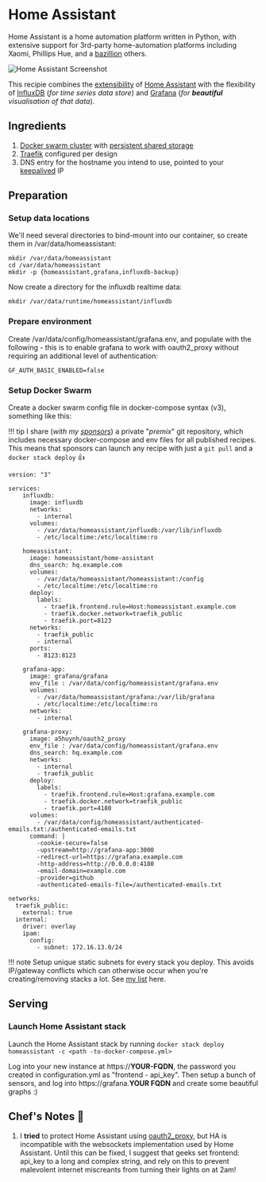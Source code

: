# Home Assistant

Home Assistant is a home automation platform written in Python, with extensive support for 3rd-party home-automation platforms including Xaomi, Phillips Hue, and a [bazillion](https://home-assistant.io/components/) others.

![Home Assistant Screenshot](../images/homeassistant.png)

This recipie combines the [extensibility](https://home-assistant.io/components/) of [Home Assistant](https://home-assistant.io/) with the flexibility of [InfluxDB](https://docs.influxdata.com/influxdb/v1.4/) (_for time series data store_) and [Grafana](https://grafana.com/) (_for **beautiful** visualisation of that data_).

## Ingredients

1. [Docker swarm cluster](/ha-docker-swarm/design/) with [persistent shared storage](/ha-docker-swarm/shared-storage-ceph.md)
2. [Traefik](/ha-docker-swarm/traefik) configured per design
3. DNS entry for the hostname you intend to use, pointed to your [keepalived](/ha-docker-swarm/keepalived/) IP

## Preparation

### Setup data locations

We'll need several directories to bind-mount into our container, so create them in /var/data/homeassistant:

```
mkdir /var/data/homeassistant
cd /var/data/homeassistant
mkdir -p {homeassistant,grafana,influxdb-backup}
```

Now create a directory for the influxdb realtime data:


```
mkdir /var/data/runtime/homeassistant/influxdb
```

### Prepare environment

Create /var/data/config/homeassistant/grafana.env, and populate with the following - this is to enable grafana to work with oauth2_proxy without requiring an additional level of authentication:
```
GF_AUTH_BASIC_ENABLED=false
```

### Setup Docker Swarm

Create a docker swarm config file in docker-compose syntax (v3), something like this:

!!! tip
        I share (_with my [sponsors](https://github.com/sponsors/funkypenguin)_) a private "_premix_" git repository, which includes necessary docker-compose and env files for all published recipes. This means that sponsors can launch any recipe with just a ```git pull``` and a ```docker stack deploy``` 👍


```
version: "3"

services:
    influxdb:
      image: influxdb
      networks:
        - internal
      volumes:
        - /var/data/homeassistant/influxdb:/var/lib/influxdb
        - /etc/localtime:/etc/localtime:ro

    homeassistant:
      image: homeassistant/home-assistant
      dns_search: hq.example.com
      volumes:
        - /var/data/homeassistant/homeassistant:/config
        - /etc/localtime:/etc/localtime:ro
      deploy:
        labels:
          - traefik.frontend.rule=Host:homeassistant.example.com
          - traefik.docker.network=traefik_public
          - traefik.port=8123
      networks:
        - traefik_public
        - internal
      ports:
        - 8123:8123

    grafana-app:
      image: grafana/grafana
      env_file : /var/data/config/homeassistant/grafana.env
      volumes:
        - /var/data/homeassistant/grafana:/var/lib/grafana
        - /etc/localtime:/etc/localtime:ro
      networks:
        - internal

    grafana-proxy:
      image: a5huynh/oauth2_proxy
      env_file : /var/data/config/homeassistant/grafana.env
      dns_search: hq.example.com
      networks:
        - internal
        - traefik_public
      deploy:
        labels:
          - traefik.frontend.rule=Host:grafana.example.com
          - traefik.docker.network=traefik_public
          - traefik.port=4180
      volumes:
        - /var/data/config/homeassistant/authenticated-emails.txt:/authenticated-emails.txt
      command: |
        -cookie-secure=false
        -upstream=http://grafana-app:3000
        -redirect-url=https://grafana.example.com
        -http-address=http://0.0.0.0:4180
        -email-domain=example.com
        -provider=github
        -authenticated-emails-file=/authenticated-emails.txt

networks:
  traefik_public:
    external: true
  internal:
    driver: overlay
    ipam:
      config:
        - subnet: 172.16.13.0/24
```

!!! note
    Setup unique static subnets for every stack you deploy. This avoids IP/gateway conflicts which can otherwise occur when you're creating/removing stacks a lot. See [my list](/reference/networks/) here.

## Serving

### Launch Home Assistant stack

Launch the Home Assistant stack by running ```docker stack deploy homeassistant -c <path -to-docker-compose.yml>```

Log into your new instance at https://**YOUR-FQDN**, the password you created in configuration.yml as "frontend - api_key". Then setup a bunch of sensors, and log into https://grafana.**YOUR FQDN** and create some beautiful graphs :)

## Chef's Notes 📓

1. I **tried** to protect Home Assistant using [oauth2_proxy](/reference/oauth_proxy), but HA is incompatible with the websockets implementation used by Home Assistant. Until this can be fixed, I suggest that geeks set frontend: api_key to a long and complex string, and rely on this to prevent malevolent internet miscreants from turning their lights on at 2am!